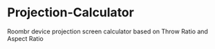 # Projection-Calculator
Roombr device projection screen calculator based on Throw Ratio and Aspect Ratio
